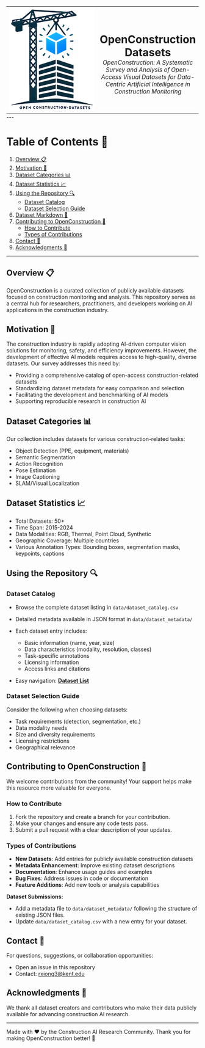 <table style="border: none; border-collapse: collapse; margin: 0 auto;">
  <tr style="border: none;">
    <td style="border: none; vertical-align: middle; width: 250px;">
      <img 
        src="https://github.com/ruoxinx/OpenConstruction-Datasets/blob/main/icon.png"
        width="250"
      />
    </td>
    <td style="border: none; vertical-align: middle; text-align: center;">
      <h1 style="margin-bottom: 0;">OpenConstruction Datasets</h1>
      <p style="margin-top: 0; font-size: 1.1em;">
        <em>
          OpenConstruction: A Systematic Survey and Analysis of Open-Access Visual 
          Datasets for Data-Centric Artificial Intelligence in Construction Monitoring
        </em>
      </p>
    </td>
  </tr>
</table>
---

# Table of Contents 📌
1. [Overview 📋](#overview-)
2. [Motivation 🎯](#motivation-)
3. [Dataset Categories 📊](#dataset-categories-)
4. [Dataset Statistics 📈](#dataset-statistics-)
5. [Using the Repository 🔍](#using-the-repository-)
   - [Dataset Catalog](#dataset-catalog)
   - [Dataset Selection Guide](#dataset-selection-guide)
6. [Dataset Markdown 📄](#dataset-markdown-)
7. [Contributing to OpenConstruction 🤝](#contributing-to-openconstruction-)
   - [How to Contribute](#how-to-contribute)
   - [Types of Contributions](#types-of-contributions)
8. [Contact 📧](#contact-)
9. [Acknowledgments 🙏](#acknowledgments-)

---


## Overview 📋

OpenConstruction is a curated collection of publicly available datasets focused on construction monitoring and analysis. This repository serves as a central hub for researchers, practitioners, and developers working on AI applications in the construction industry.


## Motivation 🎯
The construction industry is rapidly adopting AI-driven computer vision solutions for monitoring, safety, and efficiency improvements. However, the development of effective AI models requires access to high-quality, diverse datasets. Our survey addresses this need by:

* Providing a comprehensive catalog of open-access construction-related datasets
* Standardizing dataset metadata for easy comparison and selection
* Facilitating the development and benchmarking of AI models
* Supporting reproducible research in construction AI


## Dataset Categories 📊

Our collection includes datasets for various construction-related tasks:

* Object Detection (PPE, equipment, materials)
* Semantic Segmentation
* Action Recognition
* Pose Estimation
* Image Captioning
* SLAM/Visual Localization

## Dataset Statistics 📈

* Total Datasets: 50+
* Time Span: 2015-2024
* Data Modalities: RGB, Thermal, Point Cloud, Synthetic
* Geographic Coverage: Multiple countries
* Various Annotation Types: Bounding boxes, segmentation masks, keypoints, captions

## Using the Repository 🔍

### Dataset Catalog
* Browse the complete dataset listing in `data/dataset_catalog.csv`
* Detailed metadata available in JSON format in `data/dataset_metadata/`
* Each dataset entry includes:
  * Basic information (name, year, size)
  * Data characteristics (modality, resolution, classes)
  * Task-specific annotations
  * Licensing information
  * Access links and citations
  
* Easy navigation: **[Dataset List](datasets.md)**

### Dataset Selection Guide
Consider the following when choosing datasets:
* Task requirements (detection, segmentation, etc.)
* Data modality needs
* Size and diversity requirements
* Licensing restrictions
* Geographical relevance

## Contributing to OpenConstruction 🤝

We welcome contributions from the community! Your support helps make this resource more valuable for everyone.

### How to Contribute

1. Fork the repository and create a branch for your contribution.
2. Make your changes and ensure any code tests pass.
3. Submit a pull request with a clear description of your updates.

### Types of Contributions

* **New Datasets**: Add entries for publicly available construction datasets
* **Metadata Enhancement**: Improve existing dataset descriptions
* **Documentation**: Enhance usage guides and examples
* **Bug Fixes**: Address issues in code or documentation
* **Feature Additions**: Add new tools or analysis capabilities

**Dataset Submissions:**
- Add a metadata file to `data/dataset_metadata/` following the structure of existing JSON files.
- Update `data/dataset_catalog.csv` with a new entry for your dataset.

## Contact 📧

For questions, suggestions, or collaboration opportunities:
* Open an issue in this repository
* Contact: rxiong3@kent.edu

## Acknowledgments 🙏

We thank all dataset creators and contributors who make their data publicly available for advancing construction AI research.

---

Made with ❤️ by the Construction AI Research Community. Thank you for making OpenConstruction better! 🙌

